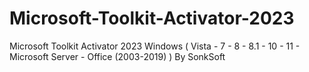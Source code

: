 # Microsoft-Toolkit-Activator-2023
Microsoft Toolkit Activator 2023 Windows ( Vista - 7 - 8 - 8.1 - 10 - 11 - Microsoft Server - Office (2003-2019) ) By SonkSoft
